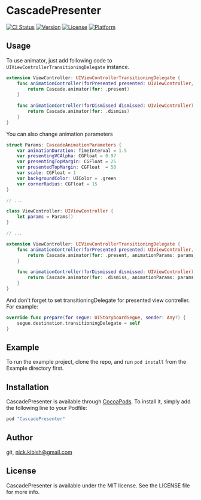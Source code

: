 # CascadePresenter

[![CI Status](http://img.shields.io/travis/git/CascadePresenter.svg?style=flat)](https://travis-ci.org/git/CascadePresenter)
[![Version](https://img.shields.io/cocoapods/v/CascadePresenter.svg?style=flat)](http://cocoapods.org/pods/CascadePresenter)
[![License](https://img.shields.io/cocoapods/l/CascadePresenter.svg?style=flat)](http://cocoapods.org/pods/CascadePresenter)
[![Platform](https://img.shields.io/cocoapods/p/CascadePresenter.svg?style=flat)](http://cocoapods.org/pods/CascadePresenter)

## Usage
To use animator, just add following code to `UIViewControllerTransitioningDelegate` instance.
```swift
extension ViewController: UIViewControllerTransitioningDelegate {
    func animationController(forPresented presented: UIViewController, presenting: UIViewController, source: UIViewController) -> UIViewControllerAnimatedTransitioning? {
        return Cascade.animator(for: .present)
    }
    
    func animationController(forDismissed dismissed: UIViewController) -> UIViewControllerAnimatedTransitioning? {
        return Cascade.animator(for: .dismiss)
    }
}
```

You can also change animation parameters
```swift
struct Params: CascadeAnimationParameters {
    var animationDuration: TimeInterval = 1.5
    var presentingVCAlpha: CGFloat = 0.97
    var presentingTopMargin: CGFloat = 25
    var presentedTopMargin: CGFloat  = 50
    var scale: CGFloat = 1
    var backgroundColor: UIColor = .green
    var cornerRadius: CGFloat = 15
}

// ...

class ViewController: UIViewController {
    let params = Params()
}

// ...

extension ViewController: UIViewControllerTransitioningDelegate {
    func animationController(forPresented presented: UIViewController, presenting: UIViewController, source: UIViewController) -> UIViewControllerAnimatedTransitioning? {
        return Cascade.animator(for: .present, animationParams: params)
    }
    
    func animationController(forDismissed dismissed: UIViewController) -> UIViewControllerAnimatedTransitioning? {
        return Cascade.animator(for: .dismiss, animationParams: params)
    }
}

```

And don't forget to set transitioningDelegate for presented view contreller.
For example:

```swift
override func prepare(for segue: UIStoryboardSegue, sender: Any?) {
    segue.destination.transitioningDelegate = self
}
```

## Example

To run the example project, clone the repo, and run `pod install` from the Example directory first.

## Installation

CascadePresenter is available through [CocoaPods](http://cocoapods.org). To install
it, simply add the following line to your Podfile:

```ruby
pod "CascadePresenter"
```

## Author

git, nick.kibish@gmail.com

## License

CascadePresenter is available under the MIT license. See the LICENSE file for more info.
